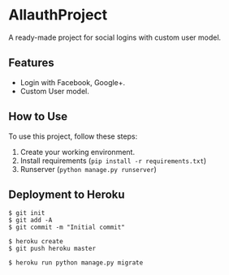 # AllauthProject

A ready-made project for social logins with custom user model.

## Features

- Login with Facebook, Google+.
- Custom User model.

## How to Use

To use this project, follow these steps:

1. Create your working environment.
2. Install requirements (`pip install -r requirements.txt`)
3. Runserver (`python manage.py runserver`)


## Deployment to Heroku

    $ git init
    $ git add -A
    $ git commit -m "Initial commit"

    $ heroku create
    $ git push heroku master

    $ heroku run python manage.py migrate
